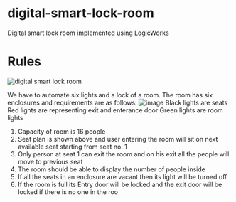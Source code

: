 # digital-smart-lock-room
Digital smart lock room implemented using LogicWorks

# Rules
![digital smart lock room](https://github.com/saad0909/digital-smart-lock-room/assets/33553848/aed25e9c-d46a-4453-8019-64cea282162e)

 We have to automate six lights and a lock of a room. The room has six enclosures
 and requirements are as follows:
 ![image](https://github.com/saad0909/digital-smart-lock-room/assets/33553848/eaabbc8d-770e-4e82-88b5-bff806a82b4c)
Black lights are seats
Red lights are representing exit and enterance door
Green lights are room lights
 1. Capacity of room is 16 people
 2. Seat plan is shown above and user entering the room will sit on next
 available seat starting from seat no. 1
 3. Only person at seat 1 can exit the room and on his exit all the people will
 move to previous seat
 4. The room should be able to display the number of people inside
 5. If all the seats in an enclosure are vacant then its light will be turned off
 6. If the room is full its Entry door will be locked and the exit door will be
 locked if there is no one in the roo
